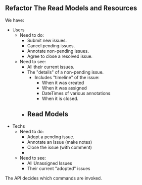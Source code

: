 
## Refactor The Read Models and Resources

We have:

- Users
	- Need to do:
		- Submit new issues.
		- Cancel pending issues.
		- Annotate non-pending issues.
		- Agree to close a resolved issue.
	- Need to see:
		- All their current issues.
		- The "details" of a non-pending issue.
			- Includes "timeline" of the issue:
				- When it was created
				- When it was assigned
				- DateTimes of various annotations
				- When it is closed.
		- Read Models
			- 
- Techs
	- Need to do:
		- Adopt a pending issue.
		- Annotate an Issue (make notes)
		- Close the issue (with comment)
		- 
	- Need to see:
		- All Unassigned Issues
		- Their current "adopted" issues


The API decides which commands are invoked.

